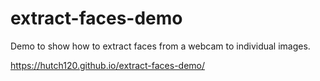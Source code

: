 # extract-faces-demo

Demo to show how to extract faces from a webcam to individual images.

https://hutch120.github.io/extract-faces-demo/
